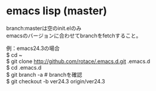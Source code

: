 # emacs lisp (master)
branch:masterは空のinit.elのみ  
emacsのバージョンに合わせてbranchをfetchすること。  
  
例：emacs24.3の場合  
    $ cd ~  
    $ git clone http://github.com/rotace/.emacs.d.git  .emacs.d  
    $ cd .emacs.d  
    $ git branch -a				# branchを確認  
    $ git checkout -b ver24.3 origin/ver24.3  
